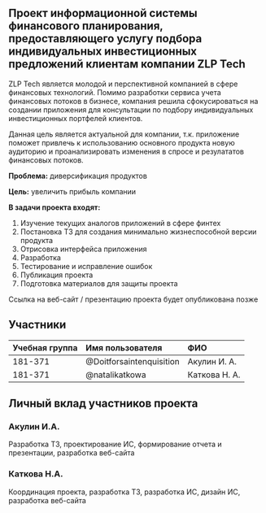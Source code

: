 ## Проект информационной системы финансового планирования, предоставляющего услугу подбора индивидуальных инвестиционных предложений клиентам компании ZLP Tech

ZLP Tech является молодой и перспективной компанией в сфере финансовых технологий. Помимо разработки сервиса учета финансовых потоков в бизнесе, компания решила сфокусироваться на создании приложения для консультации по подбору индивидуальных инвестиционных портфелей клиентов.

Данная цель является актуальной для компании, т.к. приложение поможет привлечь к использованию основного продукта новую аудиторию и проанализировать изменения в спросе и резулататов финансовых потоков.

**Проблема:** диверсификация продуктов

**Цель:** увеличить прибыль компании  

**В задачи проекта входят:**  


1. Изучение текущих аналогов приложений в сфере финтех
2. Постановка ТЗ для создания минимально жизнеспособной версии продукта
3. Отрисовка интерфейса приложения
4. Разработка
5. Тестирование и исправление ошибок
6. Публикация проекта
7. Подготовка материалов для защиты проекта  



Ссылка на веб-сайт / презентацию проекта будет опубликована позже  


## Участники

|Учебная группа | Имя пользователя          | ФИО          |
|:--------------|:--------------------------|:-------------|
|181-371        | @Doitforsaintenquisition  | Акулин И. А. |
|181-371        | @natalikatkowa            | Каткова Н. А.|


## Личный вклад участников проекта

### Акулин И.А.
Разработка ТЗ, проектирование ИС, формирование отчета и презентации, разработка веб-сайта

### Каткова Н.А.
Координация проекта, разработка ТЗ, разработка ИС, дизайн ИС, разработка веб-сайта
